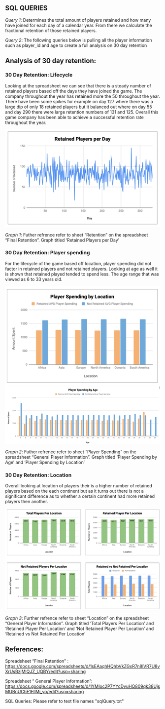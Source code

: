 

## SQL QUERIES
*Query 1*: Determines the total amount of players retained and how many have joined for each day of a calendar year. From there we calculate the fractional retention of those retained players. 

*Query 2*: The following queries below is pulling all the player information such as player_id and age to create a full analysis on 30 day retention


## Analysis of 30 day retention:

### 30 Day Retention: Lifecycle

Looking at the spreadsheet we can see that there is a steady number of retained players based off the days they have joined the game. The company throughout the year has retained more the 50 throughout the year. There have been some spikes for example on day 127 where there was a large dip of only 18 retained players but it balanced out where on day 55 and day 290 there were large retention numbers of 131 and 125. Overall this game company has been able to achieve a successful retention rate throughout the year. 

![Retention Lifecycle](./Images/Retention_Lifecyle.png)

*Graph 1*: Futher refrence refer to sheet “Retention” on the spreadsheet “Final Retention”. Graph titled ‘Retained Players per Day’


### 30 Day Retention: Player spending

For the lifecycle of the game based off location, player spending did not factor in retained players and not retained players. Looking at age as well it is shown that retained played tended to spend less. The age range that was viewed as 6 to 33 years old.

![Retention player spending by location](./Images/playerSpending_location.png)
![Retention player spending by age](./Images/playerSpending_age.png)

*Graph 2*: Futher refrence refer to sheet “Player Spending” on the spreadsheet “General Player Information”. Graph titled ‘Player Spending by Age’ and ‘Player Spending by Location’


### 30 Day Retention: Location

Overall looking at location of players their is a higher number of retained players based on the each continent but as it turns out there is not a significant difference as to whether a certain continent had more retained players then another. 

![Retention based off location](./Images/Retention_location.png)

*Graph 3*: Further refrence refer to sheet “Location” on the spreadsheet “General Player Information”. Graph titled ‘Total Players Per Location’ and ‘Retained Player Per Location’  and ‘Not Retained Player Per Location’ and ‘Retained vs Not Retained Per Location’

## References: 
Spreadsheet “Final Retention” : https://docs.google.com/spreadsheets/d/1sEAaqhHQhbVkZGxR7n8lVR7U8vXrUsBzjMlQJZ_UQBY/edit?usp=sharing

Spreadsheet “ General Player Information”: https://docs.google.com/spreadsheets/d/1YMIoc2P7YYcDyuHQ809qk38UjsMUBnUChE1FllMi_yo/edit?usp=sharing

SQL Queries: Please refer to text file names "sqlQuery.txt"
